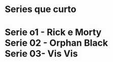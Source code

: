 <h1> Series que curto <h1>

Serie o1 - Rick e Morty<br>
Serie 02 - Orphan Black<br>
Serie 03- Vis Vis<br>
